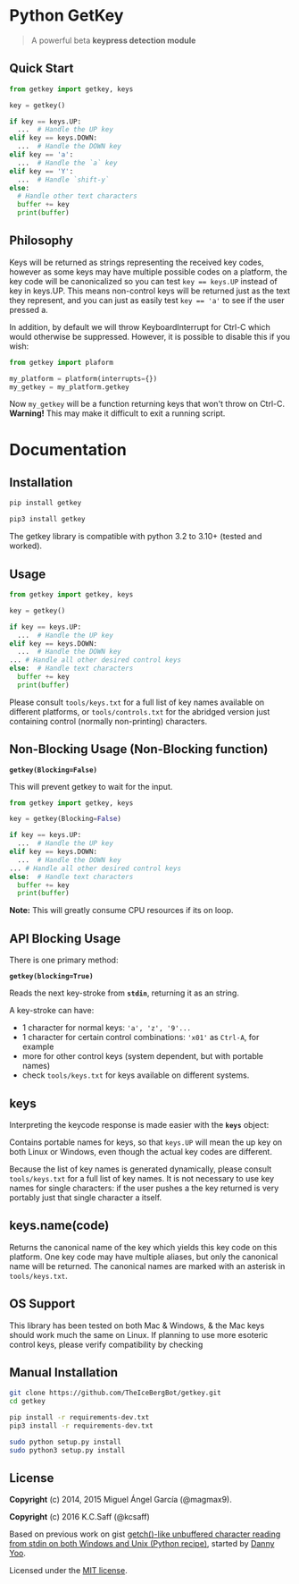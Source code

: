 # Python GetKey
> A powerful beta __keypress detection module__

## Quick Start

```python
from getkey import getkey, keys

key = getkey()

if key == keys.UP:
  ...  # Handle the UP key
elif key == keys.DOWN:
  ...  # Handle the DOWN key
elif key == 'a':
  ...  # Handle the `a` key
elif key == 'Y':
  ...  # Handle `shift-y`
else:
  # Handle other text characters
  buffer += key
  print(buffer)
  ```
  
## Philosophy
Keys will be returned as strings representing the received key codes, however as some keys may have multiple possible codes on a platform, the key code will be canonicalized so you can test ```key == keys.UP``` instead of key in keys.UP. This means non-control keys will be returned just as the text they represent, and you can just as easily test ```key == 'a'``` to see if the user pressed a.
>
In addition, by default we will throw KeyboardInterrupt for Ctrl-C which would otherwise be suppressed. However, it is possible to disable this if you wish:
```python
from getkey import plaform

my_platform = platform(interrupts={})
my_getkey = my_platform.getkey
```
Now ```my_getkey``` will be a function returning keys that won't throw on Ctrl-C. __Warning!__ This may make it difficult to exit a running script.

# Documentation

## Installation
```python
pip install getkey
```
```python
pip3 install getkey
```
The getkey library is compatible with python 3.2 to 3.10+ (tested and worked).
>
## Usage
```python
from getkey import getkey, keys

key = getkey()

if key == keys.UP:
  ...  # Handle the UP key
elif key == keys.DOWN:
  ...  # Handle the DOWN key
... # Handle all other desired control keys
else:  # Handle text characters
  buffer += key
  print(buffer)
```
Please consult ```tools/keys.txt``` for a full list of key names available on different platforms, or ```tools/controls.txt``` for the abridged version just containing control (normally non-printing) characters.
>
## Non-Blocking Usage (Non-Blocking function)
__```getkey(Blocking=False)```__
>
This will prevent getkey to wait for the input.
```python
from getkey import getkey, keys

key = getkey(Blocking=False)

if key == keys.UP:
  ...  # Handle the UP key
elif key == keys.DOWN:
  ...  # Handle the DOWN key
... # Handle all other desired control keys
else:  # Handle text characters
  buffer += key
  print(buffer)
```
__Note:__ This will greatly consume CPU resources if its on loop.

## API Blocking Usage
There is one primary method:
>
__```getkey(blocking=True)```__
>
Reads the next key-stroke from __```stdin```__, returning it as an string.
>
A key-stroke can have:
>
- 1 character for normal keys: ```'a', 'z', '9'...```
- 1 character for certain control combinations: ```'x01'``` as ```Ctrl-A```, for example
- more for other control keys (system dependent, but with portable names)
- check ```tools/keys.txt``` for keys available on different systems.
>
## keys
Interpreting the keycode response is made easier with the __```keys```__ object:
>
Contains portable names for keys, so that ```keys.UP``` will mean the up key on both Linux or Windows, even though the actual key codes are different.
>
Because the list of key names is generated dynamically, please consult ```tools/keys.txt``` for a full list of key names. It is not necessary to use key names for single characters: if the user pushes a the key returned is very portably just that single character a itself.
>
## keys.name(code)
Returns the canonical name of the key which yields this key code on this platform. One key code may have multiple aliases, but only the canonical name will be returned. The canonical names are marked with an asterisk in ```tools/keys.txt```.
>

## OS Support
This library has been tested on both Mac & Windows, & the Mac keys should work much the same on Linux. If planning to use more esoteric control keys, please verify compatibility by checking
>
## Manual Installation
```bash
git clone https://github.com/TheIceBergBot/getkey.git
cd getkey
```
```bash
pip install -r requirements-dev.txt
pip3 install -r requirements-dev.txt
```
```bash
sudo python setup.py install
sudo python3 setup.py install
```
## License
__Copyright__ (c) 2014, 2015 Miguel Ángel García (@magmax9).
>
__Copyright__ (c) 2016 K.C.Saff (@kcsaff)
>
Based on previous work on gist [getch()-like unbuffered character reading from stdin on both Windows and Unix (Python recipe)](http://code.activestate.com/recipes/134892/), started by [Danny Yoo](http://code.activestate.com/recipes/users/98032/).
>
Licensed under the [MIT license](http://opensource.org/licenses/MIT).


